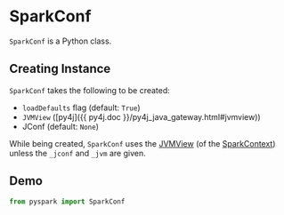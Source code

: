 # SparkConf

`SparkConf` is a Python class.

## Creating Instance

`SparkConf` takes the following to be created:

* <span id="loadDefaults"> `loadDefaults` flag (default: `True`)
* <span id="_jvm"> `JVMView` ([py4j]({{ py4j.doc }}/py4j_java_gateway.html#jvmview))
* <span id="_jconf"> JConf (default: `None`)

While being created, `SparkConf` uses the [JVMView](SparkContext.md#_jvm) (of the [SparkContext](SparkContext.md)) unless the `_jconf` and `_jvm` are given.

## Demo

```python
from pyspark import SparkConf
```
